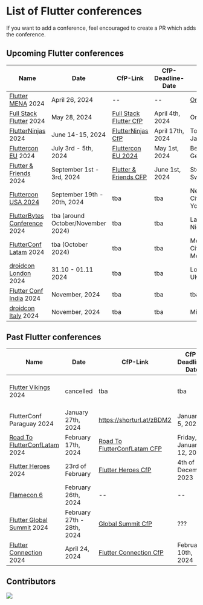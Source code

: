 # List of Flutter conferences

If you want to add a conference, feel encouraged to create a PR which adds the conference.

## Upcoming Flutter conferences

| Name                               | Date                               | CfP-Link                    | CfP-Deadline-Date | Place                   | Aprox. Attendees |     |          |
| ---------------------------------- | ---------------------------------- | --------------------------- | ----------------- | ----------------------- | ---------------- | --- | -------- |
| [Flutter MENA][1] 2024             | April 26, 2024                     | --                          | --                | [Online][27]            |                  |     |          |
| [Full Stack Flutter][3] 2024       | May 28, 2024                       | [Full Stack Flutter CfP][4] | April 4th, 2024   | Online                  | 1000+            |     |          |
| [FlutterNinjas][5] 2024            | June 14-15, 2024                   | [FlutterNinjas CfP][6]      | April 17th, 2024  | Tokyo, Japan            | ???              |     |          |
| [Fluttercon EU][7] 2024            | July 3rd - 5th, 2024               | [Fluttercon EU 2024][8]     | May 1st, 2024     | Berlin, Germany         | 1000+            |     |          |
| [Flutter & Friends][9] 2024        | September 1st - 3rd, 2024          | [Flutter & Friends CFP][10] | June 1st, 2024    | Stockholm, Sweden       | 250+             |     |          |
| [Fluttercon USA 2024][11]          | September 19th - 20th, 2024        | tba                         | tba               | New York City, New York | 700+             |     |          |
| [FlutterBytes Conference][12] 2024 | tba (around October/November 2024) | tba                         | tba               | Lagos, Nigeria          | 500+             |     |          |
| [FlutterConf Latam][13] 2024       | tba (October 2024)                 | tba                         | tba               | Mexico City, Mexico     | 300 - 500        |     |          |
| [droidcon London][14] 2024         | 31.10 - 01.11 2024                 | tba                         | tba               | London, UK              | 1000+            |     |          |
| [Flutter Conf India][15] 2024      | November, 2024                     | tba                         | tba               | tba, India              | 500-1000         |     |          |
| [droidcon Italy][16] 2024          | November, 2024                     | tba                         | tba               | Milan, Italy            |                  |     | 500-1000 |

## Past Flutter conferences

| Name                                | Date                       | CfP-Link                           | CfP-Deadline-Date        | Place                               | Aprox. Attendees |
| ----------------------------------- | -------------------------- | ---------------------------------- | ------------------------ | ----------------------------------- | ---------------- |
| [Flutter Vikings][17] 2024          | cancelled                  | tba                                | tba                      | Malmö, Sweden / Copenhagen, Denmark | 500 ?            |
| FlutterConf Paraguay 2024           | January 27th, 2024         | https://shorturl.at/zBDM2          | January 5, 2024          | Asunción, Paraguay                  | 500-1000         |
| [Road To FlutterConfLatam][18] 2024 | February 17th, 2024        | [Road To FlutterConfLatam CFP][19] | Friday, January 12, 2024 | Arequipa, Perú                      | 500-1000         |
| [Flutter Heroes][20] 2024           | 23rd of February           | [Flutter Heroes CfP][21]           | 4th of December 2023     | Turin, Italy & Online               | ???              |
| [Flamecon 6][22]                    | February 26th, 2024        | --                                 | --                       | Online                              | 100 +            |
| [Flutter Global Summit][23] 2024    | February 27th - 28th, 2024 | [Global Summit CfP][24]            | ???                      | Online                              | 5000 +           |
| [Flutter Connection][25] 2024       | April 24, 2024             | [Flutter Connection CfP][26]       | February 10th, 2024      | Paris, France                       | ???              |

## Contributors

<a href="https://github.com/m-theis/flutter_conferences/graphs/contributors">
  <img src="https://contrib.rocks/image?repo=m-theis/flutter_conferences" />
</a>

[1]: https://fluttermena.com/
[2]: https://www.youtube.com/live/b4Mwa9W5vPA?si=4whxfqBVJkJcHZoO
[3]: https://fullstackflutter.dev
[4]: https://forms.gle/aYrcS3dJFZxQW3Eu6
[5]: https://flutterninjas.dev/
[6]: https://sessionize.com/flutterninjas-2024/
[7]: https://fluttercon.dev/
[8]: https://sessionize.com/flutterconeurope-2024/
[9]: https://www.flutterfriends.dev/
[10]: https://airtable.com/appAYMHfCGwzg7bxu/shrSoAdprf4WMGpdY
[11]: https://flutterconusa.dev/
[12]: https://www.flutterbytesconf.com/
[13]: https://flutterconflatam.dev/
[14]: https://london.droidcon.com/
[15]: https://flutterconf.in/home
[16]: https://it.droidcon.com/2024/
[17]: https://fluttervikings.com/
[18]: https://peru.flutterconflatam.dev
[19]: https://forms.gle/wRYhGjMNk9e8rvVo8
[20]: https://flutterheroes.com/
[21]: https://papers.synesthesia.it/flutter-heroes-2024/cfp
[22]: https://flame-engine.org/flamecon
[23]: https://events.geekle.us/flutter
[24]: https://docs.google.com/forms/d/e/1FAIpQLScbZEiHXQRRjebkPQM87cisJdkibaD2qd3nRdMiADmP5129Ww/viewform
[25]: https://flutterconnection.io/
[26]: https://flutterconnection.io/cfp
[27]: https://www.youtube.com/live/b4Mwa9W5vPA?si=4whxfqBVJkJcHZoO

